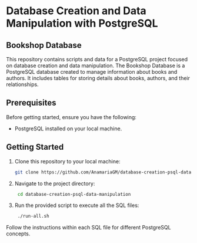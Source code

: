 # Database Creation and Data Manipulation with PostgreSQL
## Bookshop Database
This repository contains scripts and data for a PostgreSQL project focused on database creation and data manipulation. The Bookshop Database is a PostgreSQL database created to manage information about books and authors. It includes tables for storing details about books, authors, and their relationships.

## Prerequisites
Before getting started, ensure you have the following:
- PostgreSQL installed on your local machine.
## Getting Started
1. Clone this repository to your local machine:
   ```bash
   git clone https://github.com/AnamariaGM/database-creation-psql-data-manipulation.git
   ```
2. Navigate to the project directory:
   ```bash
    cd database-creation-psql-data-manipulation
   ```
3. Run the provided script to execute all the SQL files:

   ```bash
    ./run-all.sh
   ```

Follow the instructions within each SQL file for different PostgreSQL concepts.